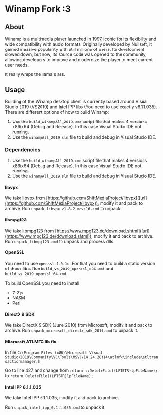 # Winamp Fork :3

## About

Winamp is a multimedia player launched in 1997, iconic for its flexibility and wide compatibility with audio formats. Originally developed by Nullsoft, it gained massive popularity with still millions of users. Its development slowed down, but now, its source code was opened to the community, allowing developers to improve and modernize the player to meet current user needs.

It really whips the llama's ass.

## Usage

Building of the Winamp desktop client is currently based around Visual Studio 2019 (VS2019) and Intel IPP libs (You need to use exactly v6.1.1.035).
There are different options of how to build Winamp:

1. Use the `build_winampAll_2019.cmd` script file that makes 4 versions x86/x64 (Debug and Release). In this case Visual Studio IDE not running.
2. Use the `winampAll_2019.sln` file to build and debug in Visual Studio IDE.

### Dependencies

1. Use the `build_winampAll_2019.cmd` script file that makes 4 versions x86/x64 (Debug and Release). In this case Visual Studio IDE not running.
2. Use the `winampAll_2019.sln` file to build and debug in Visual Studio IDE.

#### libvpx
We take libvpx from [https://github.com/ShiftMediaProject/libvpx]([url](https://github.com/ShiftMediaProject/libvpx)), modify it and pack to archive.
Run `unpack_libvpx_v1.8.2_msvc16.cmd` to unpack.

#### libmpg123
We take libmpg123 from [https://www.mpg123.de/download.shtml]([url](https://www.mpg123.de/download.shtml)), modify it and pack to archive.
Run `unpack_libmpg123.cmd` to unpack and process dlls.

#### OpenSSL
You need to use `openssl-1.0.1u`. For that you need to build a static version of these libs.
Run `build_vs_2019_openssl_x86.cmd` and `build_vs_2019_openssl_64.cmd`.

To build OpenSSL you need to install

* 7-Zip
* NASM
* Perl

#### DirectX 9 SDK 
We take DirectX 9 SDK (June 2010) from Microsoft, modify it and pack to archive.
Run `unpack_microsoft_directx_sdk_2010.cmd` to unpack it.

#### Microsoft ATLMFC lib fix
In file `C:\Program Files (x86)\Microsoft Visual Studio\2019\Community\VC\Tools\MSVC\14.24.28314\atlmfc\include\atltransactionmanager.h`

Go to line 427 and change from `return ::DeleteFile((LPTSTR)lpFileName);` to `return DeleteFile((LPTSTR)lpFileName);`

#### Intel IPP 6.1.1.035
We take Intel IPP 6.1.1.035, modify it and pack to archive.

Run `unpack_intel_ipp_6.1.1.035.cmd` to unpack it.
